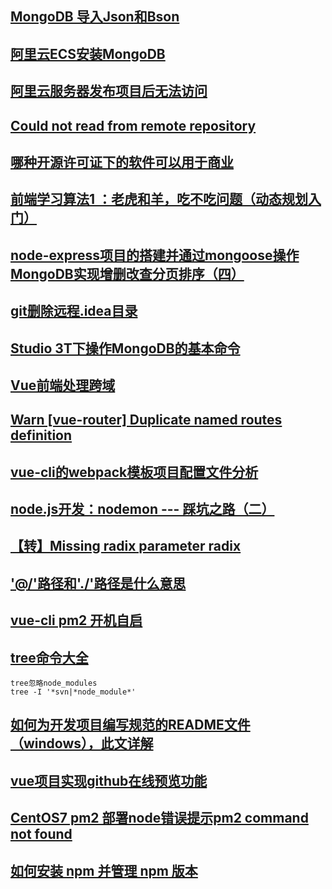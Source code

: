 
## [MongoDB 导入Json和Bson](https://blog.csdn.net/lwc5411117/article/details/79675326)

## [阿里云ECS安装MongoDB](https://docs.mongodb.com/manual/tutorial/install-mongodb-on-ubuntu/)

## [阿里云服务器发布项目后无法访问](https://blog.csdn.net/runner1920/article/details/79035651)

## [Could not read from remote repository](https://blog.csdn.net/donkor_/article/details/77502800)

## [哪种开源许可证下的软件可以用于商业](https://www.cnblogs.com/etangyushan/p/4224075.html)

## [前端学习算法1 ：老虎和羊，吃不吃问题（动态规划入门）](https://react-juejin.foreversnsd.cn/post/5c5ba697f265da2d8b6319f6)

## [node-express项目的搭建并通过mongoose操作MongoDB实现增删改查分页排序（四）](https://www.cnblogs.com/wangmaoling/p/10339222.html)

## [git删除远程.idea目录](https://blog.csdn.net/maxiaoyin111111/article/details/81781550)

## [Studio 3T下操作MongoDB的基本命令](https://www.jianshu.com/p/577cb638787c)

## [Vue前端处理跨域](https://www.jianshu.com/p/190417491124)

## [Warn  [vue-router] Duplicate named routes definition](https://blog.csdn.net/qq_36069339/article/details/83147516)

## [vue-cli的webpack模板项目配置文件分析](https://www.cnblogs.com/sxz2008/p/6699127.html)

## [node.js开发：nodemon --- 踩坑之路（二）](https://blog.csdn.net/qq_31808899/article/details/80520332)

## [【转】Missing radix parameter radix](https://blog.csdn.net/katecatecake/article/details/78817019)

## ['@/'路径和'./'路径是什么意思](https://blog.csdn.net/qq_28319203/article/details/81004836)

## [vue-cli pm2 开机自启](https://www.jianshu.com/p/d2a640b8661c)

## [tree命令大全](https://blog.csdn.net/askbai666888/article/details/9995837)
```
tree忽略node_modules
tree -I '*svn|*node_module*'
```


## [如何为开发项目编写规范的README文件（windows），此文详解](https://www.cnblogs.com/wj-1314/p/8547763.html)

## [vue项目实现github在线预览功能](https://www.jb51.net/article/142307.htm)

## [CentOS7 pm2 部署node错误提示pm2 command not found](https://segmentfault.com/q/1010000013392948)


## [如何安装 npm 并管理 npm 版本](https://www.npmjs.cn/getting-started/installing-node/)
